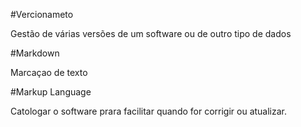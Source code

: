 #Vercionameto 

 Gestão de várias versões de um software ou de outro tipo de dados

#Markdown

 Marcaçao de texto

#Markup Language

 Catologar o software prara facilitar quando for corrigir ou atualizar. 
